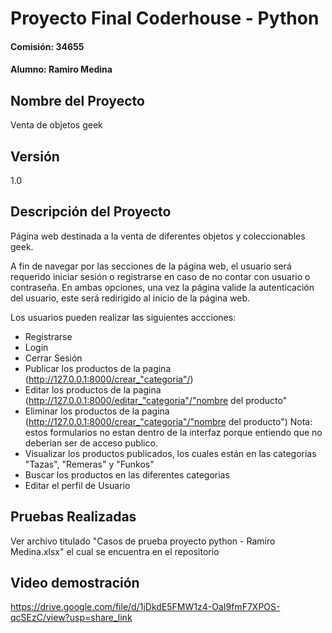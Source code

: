 # Proyecto Final Coderhouse - Python
#### Comisión: 34655
#### Alumno: Ramiro Medina

## Nombre del Proyecto
Venta de objetos geek

## Versión
1.0

## Descripción del Proyecto
Página web destinada a la venta de diferentes objetos y coleccionables geek.

A fin de navegar por las secciones de la página web, el usuario será requerido iniciar sesión o registrarse en caso de no contar con usuario o contraseña. En ambas opciones, una vez la página valide la autenticación del usuario, este será redirigido al inicio de la página web.

Los usuarios pueden realizar las siguientes accciones:
- Registrarse
- Login
- Cerrar Sesión
- Publicar los productos de la pagina (http://127.0.0.1:8000/crear_"categoria"/)
- Editar los productos de la pagina (http://127.0.0.1:8000/editar_"categoria"/"nombre del producto"
- Eliminar los productos de la pagina (http://127.0.0.1:8000/crear_"categoria"/"nombre del producto")
Nota: estos formularios no estan dentro de la interfaz porque entiendo que no deberian ser de acceso publico.
- Visualizar los productos publicados, los cuales están en las categorias "Tazas", "Remeras" y "Funkos"
- Buscar los productos en las diferentes categorias
- Editar el perfil de Usuario

## Pruebas Realizadas

Ver archivo titulado "Casos de prueba proyecto python - Ramiro Medina.xlsx" el cual se encuentra en el repositorio

## Video demostración

https://drive.google.com/file/d/1jDkdE5FMW1z4-OaI9fmF7XPOS-qcSEzC/view?usp=share_link
